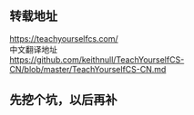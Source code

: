 
## 转载地址
https://teachyourselfcs.com/  
中文翻译地址  
https://github.com/keithnull/TeachYourselfCS-CN/blob/master/TeachYourselfCS-CN.md  

## 先挖个坑，以后再补
























































